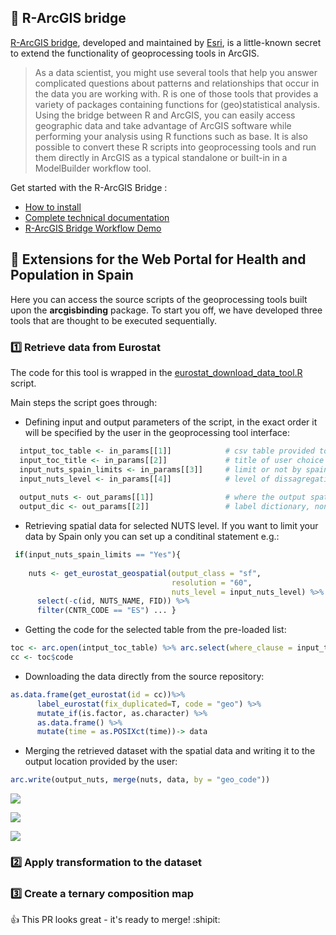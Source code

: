 ## :bridge_at_night: R-ArcGIS bridge 

[R-ArcGIS bridge](https://r-arcgis.github.io/), developed and maintained by [Esri](https://www.esri.com/en-us/home), is a little-known secret to extend the functionality of geoprocessing tools in ArcGIS.

> As a data scientist, you might use several tools that help you answer complicated questions about patterns and relationships that occur in the data you are working with. R is one of those tools that provides a variety of packages containing functions for (geo)statistical analysis. Using the bridge between R and ArcGIS, you can easily access geographic data and take advantage of ArcGIS software while performing your analysis using R functions such as base. It is also possible to convert these R scripts into geoprocessing tools and run them directly in ArcGIS as a typical standalone or built-in in a ModelBuilder workflow tool.

Get started with the R-ArcGIS Bridge :

- [How to install](https://github.com/R-ArcGIS/r-bridge-install)
- [Complete technical documentation](https://r-arcgis.github.io/assets/arcgisbinding.pdf) 
- [R-ArcGIS Bridge Workflow Demo](https://community.esri.com/videos/3343)

## :hospital: Extensions for the Web Portal for Health and Population in Spain

Here you can access the source scripts of the geoprocessing tools built upon the **arcgisbinding** package. To start you off, we have developed three tools that are thought to be executed sequentially.

### :one: Retrieve data from Eurostat

The code for this tool is wrapped in the [eurostat_download_data_tool.R](https://github.com/ordanovich/extensions_rbridge/blob/master/eurostat_download_data_tool.R) script. 

Main steps the script goes through:

- Defining input and output parameters of the script, in the exact order it will be specified by the user in the geoprocessing tool interface:
```r
  intput_toc_table <- in_params[[1]]            # csv table provided to you
  input_toc_title <- in_params[[2]]             # title of user choice
  input_nuts_spain_limits <- in_params[[3]]     # limit or not by spain, possible options "Yes" or "No"
  input_nuts_level <- in_params[[4]]            # level of dissagregation, possible options 0,1,2 or 3
  
  output_nuts <- out_params[[1]]                # where the output spatial data will be saved to
  output_dic <- out_params[[2]]                 # label dictionary, non-spatial dataset
```
- Retrieving spatial data for selected NUTS level. If you want to limit your data by Spain only you can set up a conditinal statement e.g.:
```r
 if(input_nuts_spain_limits == "Yes"){
    
    nuts <- get_eurostat_geospatial(output_class = "sf",
                                    resolution = "60",
                                    nuts_level = input_nuts_level) %>%
      select(-c(id, NUTS_NAME, FID)) %>%
      filter(CNTR_CODE == "ES") ... }
```
- Getting the code for the selected table from the pre-loaded list:
```r
toc <- arc.open(intput_toc_table) %>% arc.select(where_clause = input_toc_title)
cc <- toc$code
```
- Downloading the data directly from the source repository:
```r
as.data.frame(get_eurostat(id = cc))%>%
      label_eurostat(fix_duplicated=T, code = "geo") %>%
      mutate_if(is.factor, as.character) %>%
      as.data.frame() %>% 
      mutate(time = as.POSIXct(time))-> data
```
- Merging the retrieved dataset with the spatial data and writing it to the output location provided by the user:
```r
arc.write(output_nuts, merge(nuts, data, by = "geo_code"))
```

![](https://github.com/ordanovich/images/blob/master/2019-08-14_14h17_23.png?raw=true)

![](https://github.com/ordanovich/images/blob/master/2019-08-14_14h17_59.png?raw=true)

![](https://github.com/ordanovich/images/blob/master/2019-08-14_14h43_32.png?raw=true)

### :two: Apply transformation to the dataset
### :three: Create a ternary composition map

:+1: This PR looks great - it's ready to merge! :shipit:
